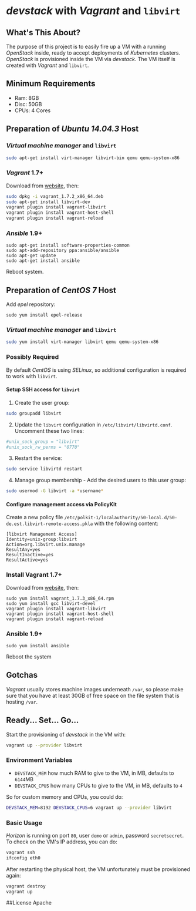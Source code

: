 # *devstack* with *Vagrant* and `libvirt`


## What's This About?
The purpose of this project is to easily fire up a VM with a running *OpenStack* inside, ready to accept deployments of *Kubernetes* clusters. *OpenStack* is provisioned inside the VM via *devstack*. The VM itself is created with *Vagrant* and `libvirt`.


## Minimum Requirements
* Ram: 8GB
* Disc: 50GB
* CPUs: 4 Cores


## Preparation of *Ubuntu 14.04.3* Host

### *Virtual machine manager* and `libvirt`
```bash
sudo apt-get install virt-manager libvirt-bin qemu qemu-system-x86
```

### *Vagrant* 1.7+
Download from [website](http://www.vagrantup.com/downloads.html), then:
```bash
sudo dpkg -i vagrant_1.7.2_x86_64.deb
sudo apt-get install libvirt-dev
vagrant plugin install vagrant-libvirt
vagrant plugin install vagrant-host-shell
vagrant plugin install vagrant-reload
```

### *Ansible* 1.9+
```
sudo apt-get install software-properties-common
sudo apt-add-repository ppa:ansible/ansible
sudo apt-get update
sudo apt-get install ansible
```

Reboot system.


## Preparation of *CentOS 7* Host

Add *epel* repository:
```
sudo yum install epel-release
```

### *Virtual machine manager* and `libvirt`
```bash
sudo yum install virt-manager libvirt qemu qemu-system-x86
```

### Possibly Required
By default *CentOS* is using *SELinux*, so additional configuration is required to work with `libvirt`.

#### Setup SSH access for `libvirt`
1. Create the user group:
```bash
sudo groupadd libvirt
```

2. Update the `libvirt` configuration in `/etc/libvirt/libvirtd.conf`. Uncomment these two lines:
```bash
#unix_sock_group = "libvirt"
#unix_sock_rw_perms = "0770"
```

3. Restart the service:
```bash
sudo service libvirtd restart
```

4. Manage group membership - Add the desired users to this user group: 
```bash
sudo usermod -G libvirt -a *username*
```


#### Configure management access via PolicyKit
Create a new policy file `/etc/polkit-1/localauthority/50-local.d/50-de.est.libvirt-remote-access.pkla` with the following content:
```
[libvirt Management Access]
Identity=unix-group:libvirt
Action=org.libvirt.unix.manage
ResultAny=yes
ResultInactive=yes
ResultActive=yes
```

### Install Vagrant 1.7+
Download from [website](http://www.vagrantup.com/downloads.html), then:
```
sudo yum install vagrant_1.7.3_x86_64.rpm
sudo yum install gcc libvirt-devel
vagrant plugin install vagrant-libvirt
vagrant plugin install vagrant-host-shell
vagrant plugin install vagrant-reload
```

### Ansible 1.9+
```
sudo yum install ansible
```

Reboot the system


## Gotchas

*Vagrant* usually stores machine images underneath `/var`, so please make sure that you have at least 30GB of free space on the file system that is hosting `/var`. 


## Ready... Set... Go...

Start the provisioning of *devstack* in the VM with:
```bash
vagrant up --provider libvirt
```

### Environment Variables
- `DEVSTACK_MEM` how much RAM to give to the VM, in MB, defaults to `6144`MB
- `DEVSTACK_CPUS` how many CPUs to give to the VM, in MB, defaults to `4`

So for custom memory and CPUs, you could do:
```bash
DEVSTACK_MEM=8192 DEVSTACK_CPUS=6 vagrant up --provider libvirt
```

### Basic Usage
*Horizon* is running on port `80`, user `demo` or `admin`, password `secretsecret`. To check on the VM's IP address, you can do:
```bash
vagrant ssh
ifconfig eth0
```

After restarting the physical host, the VM unfortunately must be provisioned again:
```bash
vagrant destroy
vagrant up
```
##License
Apache
